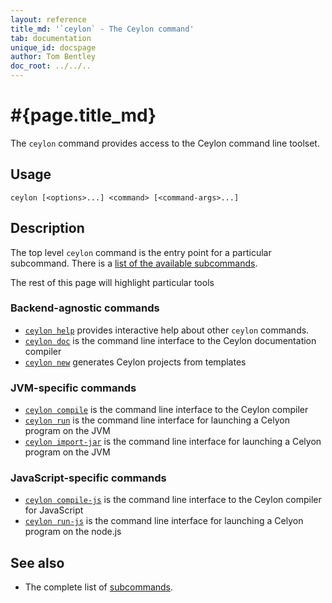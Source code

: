 ```yaml
---
layout: reference
title_md: '`ceylon` - The Ceylon command'
tab: documentation
unique_id: docspage
author: Tom Bentley
doc_root: ../../..
---
```


# #{page.title_md}

The `ceylon` command provides access to the Ceylon command line toolset.

## Usage 

<!-- lang: none -->
    ceylon [<options>...] <command> [<command-args>...]


## Description
 
The top level `ceylon` command is the entry point for a particular subcommand. 
There is a [list of the available subcommands](#{site.urls.ceylon_tool_current}/index.html).

The rest of this page will highlight particular tools

### Backend-agnostic commands

* [`ceylon help`](#{site.urls.ceylon_tool_current}/ceylon-help.html)
  provides interactive help about other `ceylon` commands.
* [`ceylon doc`](#{site.urls.ceylon_tool_current}/ceylon-doc.html)
  is the command line interface to the Ceylon documentation compiler
* [`ceylon new`](#{site.urls.ceylon_tool_current}/ceylon-new.html)
  generates Ceylon projects from templates

### JVM-specific commands

* [`ceylon compile`](#{site.urls.ceylon_tool_current}/ceylon-compile.html) 
  is the command line interface to the Ceylon compiler
* [`ceylon run`](#{site.urls.ceylon_tool_current}/ceylon-run.html)
  is the command line interface for launching a Celyon program on the JVM
* [`ceylon import-jar`](#{site.urls.ceylon_tool_current}/ceylon-import-jar.html)
  is the command line interface for launching a Celyon program on the JVM
  
### JavaScript-specific commands

* [`ceylon compile-js`](#{site.urls.ceylon_tool_current}/ceylon-compile-js.html)
  is the command line interface to the Ceylon compiler for JavaScript
* [`ceylon run-js`](#{site.urls.ceylon_tool_current}/ceylon-run-js.html)
  is the command line interface for launching a Celyon program on the node.js
 

## See also

* The complete list of [subcommands](#{site.urls.ceylon_tool_current}/index.html).
